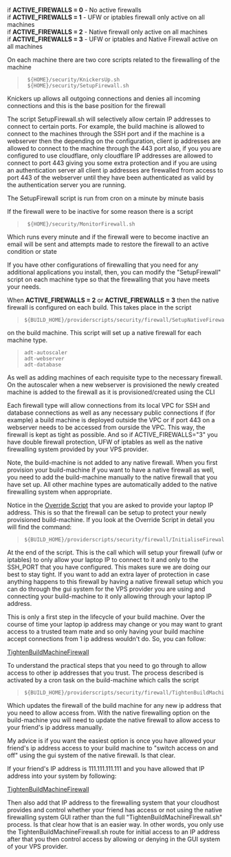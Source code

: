 if **ACTIVE_FIREWALLS = 0** - No active firewalls  
if **ACTIVE_FIREWALLS = 1** - UFW or iptables firewall only active on all machines   
if **ACTIVE_FIREWALLS = 2** - Native firewall only active on all machines  
if **ACTIVE_FIREWALLS = 3** - UFW or iptables and Native Firewall active on all machines  

On each machine there are two core scripts related to the firewalling of the machine

>      ${HOME}/security/KnickersUp.sh
>      ${HOME}/security/SetupFirewall.sh

Knickers up allows all outgoing connections and denies all incoming connections and this is the base position for the firewall

The script SetupFirewall.sh will selectively allow certain IP addresses to connect to certain ports. For example, the build machine is allowed to connect to the machines through the SSH port and if the machine is a webserver then the depending on the configuration, client ip addresses are allowed to connect to the machine through the 443 port also, if you you are configured to use cloudflare, only cloudflare IP addresses are allowed to connect to port 443 giving you some extra protection and if you are using an authentication server all client ip addresses are firewalled from access to port 443 of the webserver until they have been authenticated as valid by the authentication server you are running. 

The SetupFirewall script is run from cron on a minute by minute basis

If the firewall were to be inactive for some reason there is a script

>      ${HOME}/security/MonitorFirewall.sh

Which runs every minute and if the firewall were to become inactive an email will be sent and attempts made to restore the firewall to an active condition or state

If you have other configurations of firewalling that you need for any additional applications you install, then, you can modify the "SetupFirewall" script on each machine type so that the firewalling that you have meets your needs. 

When **ACTIVE_FIREWALLS = 2** or **ACTIVE_FIREWALLS = 3** then the native firewall is configured on each build. This takes place in the script

>     ${BUILD_HOME}/providerscripts/security/firewall/SetupNativeFirewall.sh

on the build machine. This script will set up a native firewall for each machine type. 

>     adt-autoscaler
>     adt-webserver
>     adt-database

As well as adding machines of each requisite type to the necessary firewall. On the autoscaler when a new webserver is provisioned the newly created machine is added to the firewall as it is provisioned/created using the CLI

Each firewall type will allow connections from its local VPC for SSH and database connections as well as any necessary public connections if (for example) a build machine is deployed outside the VPC or if port 443 on a webserver needs to be accessed from ourside the VPC. This way, the firewall is kept as tight as possible. And so if ACTIVE_FIREWALLS="3" you have double firewall protection, UFW of iptables as well as the native firewalling system provided by your VPS provider. 

Note, the build-machine is not added to any native firewall. When you  first provision your build-machine if you want to have a native firewall as well, you need to add the build-machine manually to the native firewall that you have set up. All other machine types are automatically added to the native firewalling system when appropriate. 

Notice in the [Override Script](https://github.com/wintersys-projects/adt-build-machine-scripts/blob/main/templatedconfigurations/templateoverrides/OverrideScript.sh) that you are asked to provide your laptop IP address.
This is so that the firewall can be setup to protect your newly provisioned build-machine.
If you look at the Override Script in detail you will find the command:

>     ${BUILD_HOME}/providerscripts/security/firewall/InitialiseFirewall.sh 

At the end of the script. This is the call which will setup your firewall (ufw or iptables) to only allow your laptop IP to connect to it and only to the SSH_PORT that you have configured.
This makes sure we are doing our best to stay tight. 
If you want to add an extra layer of protection in case anything happens to this firewall by having a native firewall setup which you can do through the gui system for the VPS provider you are using and connecting your build-machine to it only allowing through your laptop IP address.

This is only a first step in the lifecycle of your build machine. Over the course of time your laptop ip address may change or you may want to grant access to a trusted team mate and so only having your build machine accept connections from 1 ip address wouldn't do. So, you can follow:

[TightenBuildMachineFirewall](../../Deployment/TightenBuildMachineAccess.md)

To understand the practical steps that you need to go through to allow access to other ip addresses that you trust. The process described is activated by a cron task on the build-machine which calls the script

>     ${BUILD_HOME}/providerscripts/security/firewall/TightenBuildMachineFirewall.sh

Which updates the firewall of the build machine for any new ip address that you need to allow access from. With the native firewalling option on the build-machine you will need to update the native firewall to allow access to your friend's ip address manually. 

My advice is if you want the easiest option is once you have allowed your friend's ip address access to your build machine to "switch access on and off" using the gui system of the native firewall. Is that clear. 

If your friend's IP address is 111.111.111.111 and you have allowed that IP address into your system by following:

[TightenBuildMachineFirewall](../../Deployment/TightenBuildMachineAccess.md)

Then also add that IP address to the firewalling system that your cloudhost provides and control whether your friend has access or not using the native firewalling system GUI rather than the full "TightenBuildMachineFirewall.sh" process. Is that clear how that is an easier way. In other words, you  only use the TightenBuildMachineFirewall.sh route for initial access to an IP address after that you then control access by allowing or denying in the GUI system of your VPS provider.
